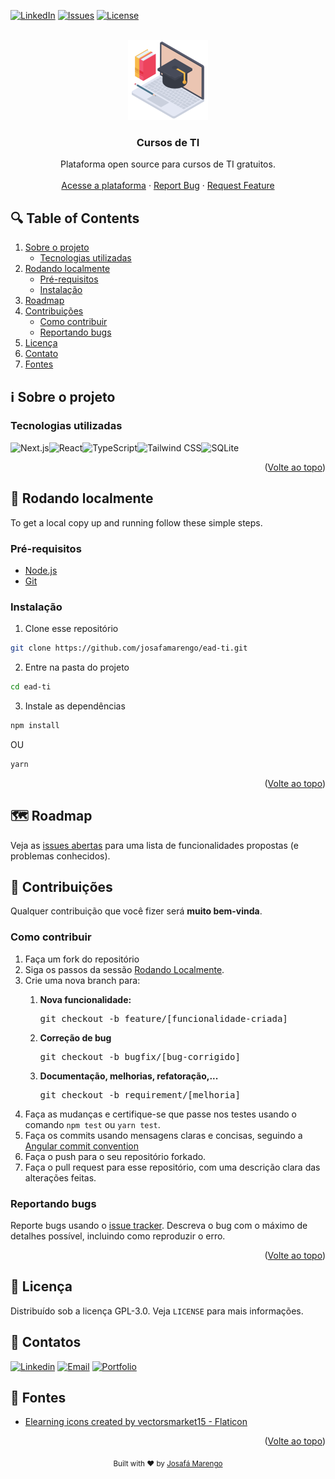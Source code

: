 <a name="readme-top"></a>

[![LinkedIn][linkedin-shield]][linkedin-url]
[![Issues][issues-shield]][issues-url]
[![License][license-shield]][license-url]


  <br />
<div align="center">
  <img src="./elearning.png" width="128" height="128" alt="Laptop"/>

  <h3 align="center">Cursos de TI</h3>

  <p align="center">
    Plataforma open source para cursos de TI gratuitos.
    <br />
    <br />
    <a href="">Acesse a plataforma</a>
    ·
    <a href="https://github.com/josafamarengo/ead-ti/issues">Report Bug</a>
    ·
    <a href="https://github.com/josafamarengo/ead-ti/issues">Request Feature</a>
  </p>

</div>

## 🔍 Table of Contents
  <ol>
    <li>
      <a href="#about-the-project">Sobre o projeto</a>
      <ul>
        <li><a href="#built-with">Tecnologias utilizadas</a></li>
      </ul>
    </li>
    <li>
      <a href="#getting-started">Rodando localmente</a>
      <ul>
        <li><a href="#prerequisites">Pré-requisitos</a></li>
        <li><a href="#installation">Instalação</a></li>
      </ul>
    </li>
    <li><a href="#roadmap">Roadmap</a></li>
    <li>
      <a href="#contributing">Contribuições</a>
      <ul>
      <li><a href="#how-to-contribute">Como contribuir</a></li>
        <li><a href="#reporting-bugs">Reportando bugs</a></li>
      </ul>
    </li>
    <li><a href="#license">Licença</a></li>
    <li><a href="#contact">Contato</a></li>
    <li><a href="#acknowledgments">Fontes</a></li>
  </ol>

<a name="about-the-project"></a>
## ℹ️ Sobre o projeto


### Tecnologias utilizadas

![Next.js][Next]![React][React]![TypeScript][TypeScript]![Tailwind CSS][tailwind]![SQLite][SQLite]

<p align="right">(<a href="#readme-top">Volte ao topo</a>)</p>

<a name="getting-started"></a>
## 🚀 Rodando localmente

To get a local copy up and running follow these simple steps.

### Pré-requisitos

- [Node.js](https://nodejs.org/en/)
- [Git](https://git-scm.com/)


### Instalação

1. Clone esse repositório

```bash
git clone https://github.com/josafamarengo/ead-ti.git
```

2. Entre na pasta do projeto

```bash
cd ead-ti
```

3. Instale as dependências

```bash
npm install
```

OU

```bash
yarn
```

<p align="right">(<a href="#readme-top">Volte ao topo</a>)</p>

<a name="roadmap"></a>

## 🗺️ Roadmap

Veja as [issues abertas](https://github.com/josafamarengo/ead-ti/issues) para uma lista de funcionalidades propostas (e problemas conhecidos).


<a name="contributing"></a>

## 👥 Contribuições

Qualquer contribuição que você fizer será **muito bem-vinda**.

<a name="how-to-contribute"></a>

### Como contribuir

<ol>
  <li>Faça um fork do repositório</li>
  <li>Siga os passos da sessão <a href="#getting-started">Rodando Localmente</a>.</li>
  <li>Crie uma nova branch para:</li>
    <ol>
      <li><strong>Nova funcionalidade:</strong> 
      <pre>git checkout -b feature/[funcionalidade-criada]</pre>
      </li>
      <li><strong>Correção de bug</strong>
        <pre>git checkout -b bugfix/[bug-corrigido]</pre>
      </li>
      <li><strong>Documentação, melhorias, refatoração,...</strong>
        <pre>git checkout -b requirement/[melhoria]</pre>
      </li>
    </ol>
  <li>Faça as mudanças e certifique-se que passe nos testes usando o comando <code>npm test</code> ou <code>yarn test</code>.</li>
  <li>Faça os commits usando mensagens claras e concisas, seguindo a <a href="https://github.com/angular/angular.js/blob/master/DEVELOPERS.md#-git-commit-guidelines">Angular commit convention</a></li>
  <li>Faça o push para o seu repositório forkado.</li>
  <li>Faça o pull request para esse repositório, com uma descrição clara das alterações feitas.</li>
</ol>

<a name="reporting-bugs"></a>

### Reportando bugs

Reporte bugs usando o [issue tracker](https://github.com/josafamarengo/ead-ti/issues). Descreva o bug com o máximo de detalhes possível, incluindo como reproduzir o erro.

<p align="right">(<a href="#readme-top">Volte ao topo</a>)</p>

<a name="license"></a>

## 📜 Licença

Distribuído sob a licença GPL-3.0. Veja `LICENSE` para mais informações.

<a name="contact"></a>

## 📧 Contatos

[![Linkedin][linkedin-shield]][linkedin-url]
[![Email][email-shield]][email-url]
[![Portfolio][site-shield]][site-url]

<a name="acknowledgments"></a>

## 🙏 Fontes

- [Elearning icons created by vectorsmarket15 - Flaticon](https://www.flaticon.com/free-icons/elearning)


<p align="right">(<a href="#readme-top">Volte ao topo</a>)</p>

<div align="center">
  <sub>Built with ❤︎ by <a href="https://josafa.com.br">Josafá Marengo</a>
</div>

<!-- MARKDOWN LINKS & IMAGES -->
<!-- https://www.markdownguide.org/basic-syntax/#reference-style-links -->

<!-- REPO LINK -->
[repo-url]: https://github.com/josafamarengo/ead-ti
[issues-url]: https://github.com/josafamarengo/ead-ti/issues

[contributors-shield]: https://img.shields.io/github/contributors/josafamarengo/ead-ti.svg?style=flat
[contributors-url]: https://github.com/josafamarengo/ead-ti/graphs/contributors
[forks-shield]: https://img.shields.io/github/forks/josafamarengo/ead-ti.svg?style=flat
[forks-url]: https://github.com/josafamarengo/ead-ti/network/members
[stars-shield]: https://img.shields.io/github/stars/josafamarengo/ead-ti.svg?style=flat
[stars-url]: https://github.com/josafamarengo/ead-ti/stargazers
[issues-shield]: https://img.shields.io/github/issues/josafamarengo/ead-ti.svg?style=flat
[issues-url]: https://github.com/josafamarengo/ead-ti/issues
[license-shield]: https://img.shields.io/badge/License-GPL%20v3-blue.svg
[license-url]: https://github.com/josafamarengo/ead-ti/blob/main/LICENSE.md

<!-- SOCIAL LINKS -->
[linkedin-shield]: https://img.shields.io/badge/LinkedIn-0077B5?style=flat&logo=linkedin&logoColor=white
[linkedin-url]: https://linkedin.com/in/josafamarengo

[email-shield]: https://img.shields.io/badge/Gmail-D14836?style=flat&logo=gmail&logoColor=white
[email-url]: https://josafa.com.br/#contact

[site-shield]: https://img.shields.io/badge/website-000000?style=flat&logo=Google-chrome&logoColor=white
[site-url]: https://josafa.com.br


<!-- LANGUAGES -->
[AWS]: https://img.shields.io/badge/Amazon_AWS-22272e?style=for-the-badge&logo=amazonaws&logoColor=white
[Next]: https://img.shields.io/badge/next.js-22272e?style=for-the-badge&logo=nextdotjs&logoColor=white
[React]: https://img.shields.io/badge/React-22272e?style=for-the-badge&logo=react&logoColor=61DAFB
[Native]: https://img.shields.io/badge/React_Native-22272e?style=for-the-badge&logo=react&logoColor=61DAFB
[Typescript]: https://img.shields.io/badge/Typescript-22272e?style=for-the-badge&logo=typescript&logoColor=61DAFB
[Javascript]: https://img.shields.io/badge/Javascript-22272e?style=for-the-badge&logo=javascript&logoColor=61DAFB
[Kotlin]: https://img.shields.io/badge/Kotlin-22272e?&style=for-the-badge&logo=kotlin&logoColor=white
[Angular]: https://img.shields.io/badge/Angular-22272e?style=for-the-badge&logo=angular&logoColor=white
[Python]: https://img.shields.io/badge/Python-22272e?style=for-the-badge&logo=python&logoColor=white  
[Tailwind]: https://img.shields.io/badge/Tailwindcss-22272e?style=for-the-badge&logo=tailwindcss&logoColor=white
[SQLite]: https://img.shields.io/badge/SQLite-22272e?style=for-the-badge&logo=sqlite&logoColor=white
